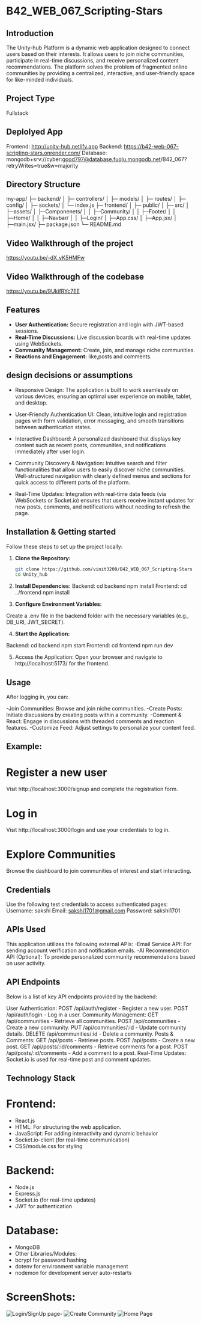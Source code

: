 # B42_WEB_067_Scripting-Stars

## Introduction
The Unity-hub Platform is a dynamic web application designed to connect users based on their interests. It allows users to join niche communities, participate in real-time discussions, and receive personalized content recommendations. The platform solves the problem of fragmented online communities by providing a centralized, interactive, and user-friendly space for like-minded individuals.

## Project Type
Fullstack

## Deplolyed App
Frontend: http://unity-hub.netlify.app
Backend: https://b42-web-067-scripting-stars.onrender.com/
Database: mongodb+srv://cyber:good797@database.fuqlu.mongodb.net/B42_067?retryWrites=true&w=majority

## Directory Structure
my-app/ 
├─ backend/ 
│ ├─ controllers/ 
│ ├─ models/ 
│ ├─ routes/ 
│ ├─ config/ 
│ ├─ sockets/ 
│ └─ index.js 
├─ frontend/ 
│ ├─ public/ 
│ ├─ src/ 
│    ├─assets/
│    ├─Componenets/
│    │  ├─Community/
│    │  ├─Footer/
│    │  ├─Home/
│    │  ├─Navbar/
│    │  ├─Login/
│    ├─App.css/
│    ├─App.jsx/
│    ├─main.jsx/
├─ package.json 
└─ README.md

## Video Walkthrough of the project
https://youtu.be/-dX_yK5HMFw

## Video Walkthrough of the codebase
https://youtu.be/9UkifRYc7EE

## Features
- **User Authentication:** Secure registration and login with JWT-based sessions.
- **Real-Time Discussions:** Live discussion boards with real-time updates using WebSockets.
- **Community Management:** Create, join, and manage niche communities.
- **Reactions and Engagement:** like,posts and comments.

## design decisions or assumptions
- Responsive Design:
The application is built to work seamlessly on various devices, ensuring an optimal user experience on mobile, tablet, and desktop.

- User-Friendly Authentication UI:
Clean, intuitive login and registration pages with form validation, error messaging, and smooth transitions between authentication states.

- Interactive Dashboard:
A personalized dashboard that displays key content such as recent posts, communities, and notifications immediately after user login.

- Community Discovery & Navigation:
Intuitive search and filter functionalities that allow users to easily discover niche communities.
Well-structured navigation with clearly defined menus and sections for quick access to different parts of the platform.

- Real-Time Updates:
Integration with real-time data feeds (via WebSockets or Socket.io) ensures that users receive instant updates for new posts, comments, and notifications without needing to refresh the page.

## Installation & Getting started
Follow these steps to set up the project locally:

1. **Clone the Repository:**
   ```bash
   git clone https://github.com/vinit3200/B42_WEB_067_Scripting-Stars
   cd Unity_hub

2. **Install Dependencies:**
Backend:
   cd backend
   npm install
Frontend:
   cd ../frontend
   npm install 

3. **Configure Environment Variables:**

Create a .env file in the backend folder with the necessary variables (e.g., DB_URI, JWT_SECRET).     

4. **Start the Application:**

Backend:
   cd backend
   npm start
Frontend:
   cd frontend
   npm run dev

5. Access the Application: Open your browser and navigate to http://localhost:5173/ for the frontend.


## Usage
After logging in, you can:

-Join Communities: Browse and join niche communities.
-Create Posts: Initiate discussions by creating posts within a community.
-Comment & React: Engage in discussions with threaded comments and reaction features.
-Customize Feed: Adjust settings to personalize your content feed.

## Example:
# Register a new user
Visit http://localhost:3000/signup and complete the registration form.
# Log in
Visit http://localhost:3000/login and use your credentials to log in.
# Explore Communities
Browse the dashboard to join communities of interest and start interacting.

## Credentials
Use the following test credentials to access authenticated pages:
Username: sakshi
Email: sakshi1701@gmail.com
Password: sakshi1701 

## APIs Used
This application utilizes the following external APIs:
-Email Service API: For sending account verification and notification emails.
-AI Recommendation API (Optional): To provide personalized community recommendations based on user activity.

## API Endpoints
Below is a list of key API endpoints provided by the backend:

User Authentication:
POST /api/auth/register - Register a new user.
POST /api/auth/login - Log in a user.
Community Management:
GET /api/communities - Retrieve all communities.
POST /api/communities - Create a new community.
PUT /api/communities/:id - Update community details.
DELETE /api/communities/:id - Delete a community.
Posts & Comments:
GET /api/posts - Retrieve posts.
POST /api/posts - Create a new post.
GET /api/posts/:id/comments - Retrieve comments for a post.
POST /api/posts/:id/comments - Add a comment to a post.
Real-Time Updates:
Socket.io is used for real-time post and comment updates.


## Technology Stack
# Frontend:
- React.js
- HTML: For structuring the web application.
- JavaScript: For adding interactivity and dynamic behavior
- Socket.io-client (for real-time communication)
- CSS/module.css for styling
# Backend:
- Node.js
- Express.js
- Socket.io (for real-time updates)
- JWT for authentication
# Database:
- MongoDB
- Other Libraries/Modules:
- bcrypt for password hashing
- dotenv for environment variable management
- nodemon for development server auto-restarts

# ScreenShots:
![Login/SignUp page-](C:\Users\thods\Downloads\login.png)
![Create Community](C:\Users\thods\Downloads\createcommunity.png)
![Home Page](C:\Users\thods\Downloads\Ui.png)

